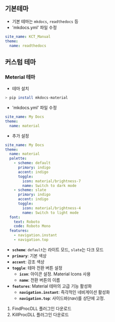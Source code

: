 ## 기본테마

- 기본 테마는 `mkdocs`, `readthedocs` 등
- 'mkdocs.yml' 파일 수정

```yaml
site_name: KCT_Manual
theme:
  name: readthedocs
```

## 커스텀 테마

### Meterial 테마 
- 테마 설치

```sh
> pip install mkdocs-material
```

-  'mkdocs.yml' 파일 수정

```yaml
site_name: My Docs
theme:
  name: material
```

- 추가 설정

```yml
site_name: My Docs
theme:
  name: material
  palette:
    - scheme: default
      primary: indigo
      accent: indigo
      toggle:
        icon: material/brightness-7
        name: Switch to dark mode
    - scheme: slate
      primary: indigo
      accent: indigo
      toggle:
        icon: material/brightness-4
        name: Switch to light mode
  font:
    text: Roboto
    code: Roboto Mono
  features:
    - navigation.instant
    - navigation.top
```

- **`scheme`**: `default`는 라이트 모드, `slate`는 다크 모드
- **`primary`**: 기본 색상
- **`accent`**: 강조 색상
- **`toggle`**: 테마 전환 버튼 설정
    - **`icon`**: 아이콘 설정. Material Icons 사용
    - **`name`**: 전환 버튼의 이름
- **`features`**: Material 테마의 고급 기능 활성화
    - **`navigation.instant`**: 즉각적인 네비게이션 활성화
    - **`navigation.top`**: 사이드바(nav)를 상단에 고정.
1. FindProcDLL 플러그인 다운로드
2. KillProcDLL 플러그인 다운로드